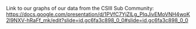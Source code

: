 Link to our graphs of our data from the CSIII Sub Community:
https://docs.google.com/presentation/d/1PVfC7YjZlLg_PIqJivEMoVNH4woK2l9NXV-hRaFf_mk/edit?slide=id.gc6fa3c898_0_0#slide=id.gc6fa3c898_0_0
